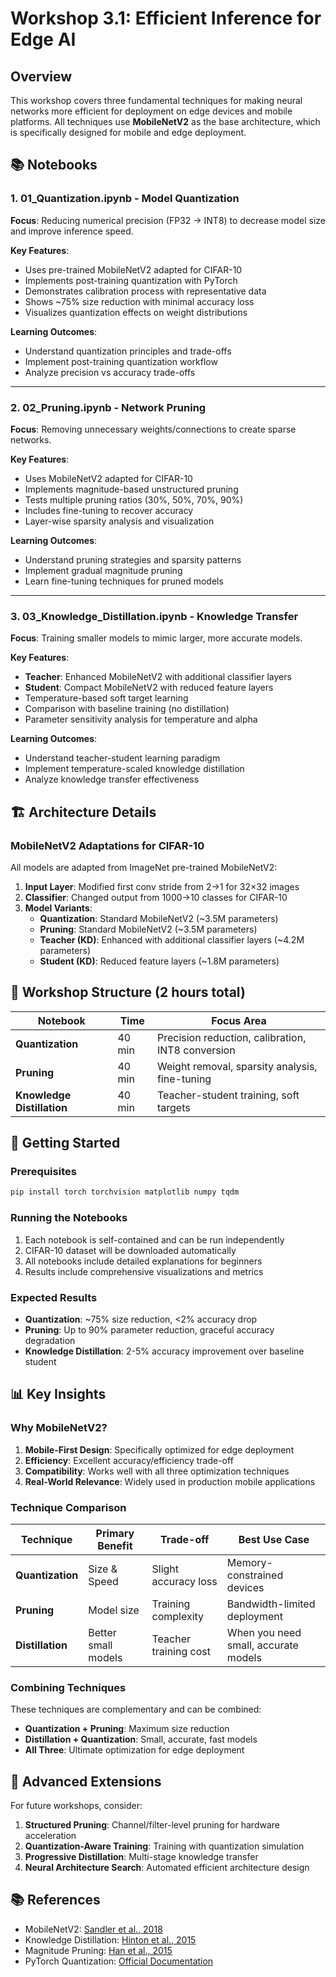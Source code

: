 # Workshop 3.1: Efficient Inference for Edge AI

## Overview
This workshop covers three fundamental techniques for making neural networks more efficient for deployment on edge devices and mobile platforms. All techniques use **MobileNetV2** as the base architecture, which is specifically designed for mobile and edge deployment.

## 📚 Notebooks

### 1. **01_Quantization.ipynb** - Model Quantization
**Focus**: Reducing numerical precision (FP32 → INT8) to decrease model size and improve inference speed.

**Key Features**:
- Uses pre-trained MobileNetV2 adapted for CIFAR-10
- Implements post-training quantization with PyTorch
- Demonstrates calibration process with representative data
- Shows ~75% size reduction with minimal accuracy loss
- Visualizes quantization effects on weight distributions

**Learning Outcomes**:
- Understand quantization principles and trade-offs
- Implement post-training quantization workflow
- Analyze precision vs accuracy trade-offs

---

### 2. **02_Pruning.ipynb** - Network Pruning
**Focus**: Removing unnecessary weights/connections to create sparse networks.

**Key Features**:
- Uses MobileNetV2 adapted for CIFAR-10
- Implements magnitude-based unstructured pruning
- Tests multiple pruning ratios (30%, 50%, 70%, 90%)
- Includes fine-tuning to recover accuracy
- Layer-wise sparsity analysis and visualization

**Learning Outcomes**:
- Understand pruning strategies and sparsity patterns
- Implement gradual magnitude pruning
- Learn fine-tuning techniques for pruned models

---

### 3. **03_Knowledge_Distillation.ipynb** - Knowledge Transfer
**Focus**: Training smaller models to mimic larger, more accurate models.

**Key Features**:
- **Teacher**: Enhanced MobileNetV2 with additional classifier layers
- **Student**: Compact MobileNetV2 with reduced feature layers
- Temperature-based soft target learning
- Comparison with baseline training (no distillation)
- Parameter sensitivity analysis for temperature and alpha

**Learning Outcomes**:
- Understand teacher-student learning paradigm
- Implement temperature-scaled knowledge distillation
- Analyze knowledge transfer effectiveness

## 🏗️ Architecture Details

### MobileNetV2 Adaptations for CIFAR-10
All models are adapted from ImageNet pre-trained MobileNetV2:

1. **Input Layer**: Modified first conv stride from 2→1 for 32×32 images
2. **Classifier**: Changed output from 1000→10 classes for CIFAR-10
3. **Model Variants**:
   - **Quantization**: Standard MobileNetV2 (~3.5M parameters)
   - **Pruning**: Standard MobileNetV2 (~3.5M parameters)
   - **Teacher (KD)**: Enhanced with additional classifier layers (~4.2M parameters)
   - **Student (KD)**: Reduced feature layers (~1.8M parameters)

## 🎯 Workshop Structure (2 hours total)

| Notebook | Time | Focus Area |
|----------|------|------------|
| **Quantization** | 40 min | Precision reduction, calibration, INT8 conversion |
| **Pruning** | 40 min | Weight removal, sparsity analysis, fine-tuning |
| **Knowledge Distillation** | 40 min | Teacher-student training, soft targets |

## 🚀 Getting Started

### Prerequisites
```bash
pip install torch torchvision matplotlib numpy tqdm
```

### Running the Notebooks
1. Each notebook is self-contained and can be run independently
2. CIFAR-10 dataset will be downloaded automatically
3. All notebooks include detailed explanations for beginners
4. Results include comprehensive visualizations and metrics

### Expected Results
- **Quantization**: ~75% size reduction, <2% accuracy drop
- **Pruning**: Up to 90% parameter reduction, graceful accuracy degradation
- **Knowledge Distillation**: 2-5% accuracy improvement over baseline student

## 📊 Key Insights

### Why MobileNetV2?
1. **Mobile-First Design**: Specifically optimized for edge deployment
2. **Efficiency**: Excellent accuracy/efficiency trade-off
3. **Compatibility**: Works well with all three optimization techniques
4. **Real-World Relevance**: Widely used in production mobile applications

### Technique Comparison
| Technique | Primary Benefit | Trade-off | Best Use Case |
|-----------|----------------|-----------|---------------|
| **Quantization** | Size & Speed | Slight accuracy loss | Memory-constrained devices |
| **Pruning** | Model size | Training complexity | Bandwidth-limited deployment |
| **Distillation** | Better small models | Teacher training cost | When you need small, accurate models |

### Combining Techniques
These techniques are complementary and can be combined:
- **Quantization + Pruning**: Maximum size reduction
- **Distillation + Quantization**: Small, accurate, fast models
- **All Three**: Ultimate optimization for edge deployment

## 🔬 Advanced Extensions

For future workshops, consider:
1. **Structured Pruning**: Channel/filter-level pruning for hardware acceleration
2. **Quantization-Aware Training**: Training with quantization simulation
3. **Progressive Distillation**: Multi-stage knowledge transfer
4. **Neural Architecture Search**: Automated efficient architecture design

## 📚 References
- MobileNetV2: [Sandler et al., 2018](https://arxiv.org/abs/1801.04381)
- Knowledge Distillation: [Hinton et al., 2015](https://arxiv.org/abs/1503.02531)
- Magnitude Pruning: [Han et al., 2015](https://arxiv.org/abs/1506.02626)
- PyTorch Quantization: [Official Documentation](https://pytorch.org/docs/stable/quantization.html)

